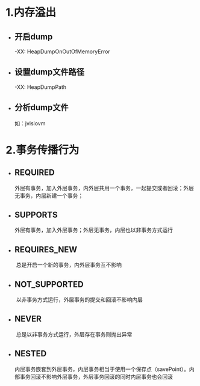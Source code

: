 # 1.内存溢出

- ## 开启dump
  -XX: HeapDumpOnOutOfMemoryError

- ## 设置dump文件路径
  -XX: HeapDumpPath
- ## 分析dump文件
    如：jvisiovm

# 2.事务传播行为

- ## REQUIRED


  ​	外层有事务，加入外层事务，内外层共用一个事务，一起提交或者回滚；外层无事务，内层新建一个事务；

- ## SUPPORTS


  ​	外层有事务，加入外层事务；外层无事务，内层也以非事务方式运行

- ## REQUIRES_NEW


  ​	总是开启一个新的事务，内外层事务互不影响

- ## NOT_SUPPORTED


  ​	以非事务方式运行，外层事务的提交和回滚不影响内层

- ## NEVER


  ​	总是以非事务方式运行，外层存在事务则抛出异常

- ## NESTED


  ​	内层事务嵌套到外层事务，内层事务相当于使用一个保存点（savePoint）。内部事务回滚不影响外层事务，外层事务回滚的同时内层事务也会回滚

